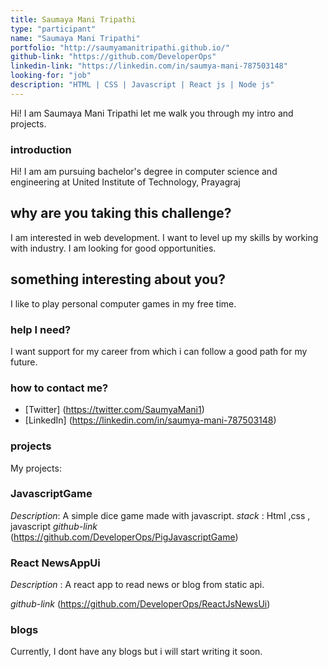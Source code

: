 ```yaml
---
title: Saumaya Mani Tripathi
type: "participant"
name: "Saumaya Mani Tripathi"
portfolio: "http://saumyamanitripathi.github.io/"
github-link: "https://github.com/DeveloperOps"
linkedin-link: "https://linkedin.com/in/saumya-mani-787503148"
looking-for: "job"
description: "HTML | CSS | Javascript | React js | Node js"
---
```


Hi! I am Saumaya Mani Tripathi let me walk you through my intro and projects.

### introduction


Hi! I am am pursuing bachelor's degree in computer science and engineering at United Institute of Technology, Prayagraj 

## why are you taking this challenge?

I am interested in web development. I want to level up my skills by working with industry. I am looking for good opportunities.

## something interesting about you?

I like to play personal computer games in my free time.

### help I need?

I want support for my career from which i can follow a good path for my future.

### how to contact me?

- [Twitter] (https://twitter.com/SaumyaMani1)
- [LinkedIn] (https://linkedin.com/in/saumya-mani-787503148)

### projects

My projects:

### JavascriptGame

_Description_:
A simple dice game made with javascript.
_stack_ : Html ,css , javascript
_github-link_ (https://github.com/DeveloperOps/PigJavascriptGame)


### React NewsAppUi

_Description_ :
A react app to read news or blog from static api.

_github-link_ (https://github.com/DeveloperOps/ReactJsNewsUi)


### blogs

Currently, I dont have any blogs but i will start writing it soon.
